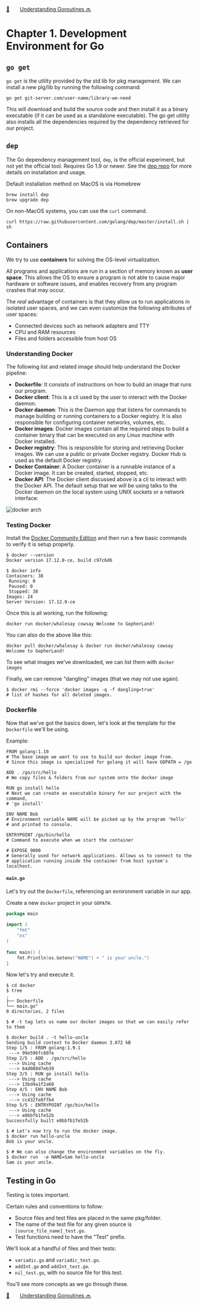 [🏡][readme]&nbsp;&nbsp;&nbsp;&nbsp;&nbsp;&nbsp;&nbsp;[Understanding Goroutines 🔜][upcoming-chapter]

# Chapter 1. Development Environment for Go

## `go get`

`go get` is the utility provided by the std lib for pkg management. We can install
a new plg/lib by running the following command:

```
go get git-server.com/user-name/library-we-need
```

This will download and build the source code and then install it as a binary
executable (if it can be used as a standalone executable). The go get utility
also installs all the dependencies required by the dependency retrieved for our
project.

## `dep`

The Go dependency management tool, `dep`, is the official experiment, but not
yet the official tool. Requires Go 1.9 or newer. See the [dep repo][dep] for
more details on installation and usage.

Default installation method on MacOS is via Homebrew

```
brew install dep
brew upgrade dep
```

On non-MacOS systems, you can use the `curl` command.

```
curl https://raw.githubusercontent.com/golang/dep/master/install.sh | sh
```

## Containers

We try to use **containers** for solving the OS-level virtualization.

All programs and applications are run in a section of memory known as **user space**.
This allows the OS to ensure a program is not able to cause major hardware or
software issues, and enables recovery from any program crashes that may occur.

The _real_ advantage of containers is that they allow us to run applications in
isolated user spaces, and we can even customize the following attributes of user
spaces:

* Connected devices such as network adapters and TTY
* CPU and RAM resources
* Files and folders accessible from host OS

### Understanding Docker

The following list and related image should help understand the Docker pipeline:

* **Dockerfile**: It consists of instructions on how to build an image that runs our program.
* **Docker client**: This is a cli used by the user to interact with the Docker daemon.
* **Docker daemon**: This is the Daemon app that listens for commands to manage building or running
containers to a Docker registry. It is also responsible for configuring container networks, volumes, etc.
* **Docker images**: Docker images contain all the required steps to build a container binary that can
be executed on any Linux machine with Docker installed.
* **Docker registry**: This is responsible for storing and retrieving Docker images. We can use a public
or private Docker registry. Docker Hub is used as the default Docker registry.
* **Docker Container**: A Docker container is a runnable instance of a Docker image. It can be created,
started, stopped, etc.
* **Docker API**: The Docker client discussed above is a cli to interact with the Docker API. The
default setup that we will be using talks to the Docker daemon on the local system using UNIX sockets
or a network interface:

![docker arch][docker-arch]

### Testing Docker

Install the [Docker Community Edition][docker-community] and then run a few basic commands to verify
it is setup properly.

```
$ docker --version
Docker version 17.12.0-ce, build c97c6d6
```

```
$ docker info
Containers: 38
 Running: 0
 Paused: 0
 Stopped: 38
Images: 24
Server Version: 17.12.0-ce
```

Once this is all working, run the following:

```
docker run docker/whalesay cowsay Welcome to GopherLand!
```

You can also do the above like this:

```
docker pull docker/whalesay & docker run docker/whalesay cowsay Welcome to GopherLand!
```

To see what images we've downloaded, we can list them with `docker images`

Finally, we can remove "dangling" images (that we may not use again).

```
$ docker rmi --force 'docker images -q -f dangling=true'
# list of hashes for all deleted images.
```

### Dockerfile

Now that we've got the basics down, let's look at the template for the `Dockerfile` we'll be using.

Example:

```docker
FROM golang:1.10
# The base image we want to use to build our docker image from. 
# Since this image is specialized for golang it will have GOPATH = /go                

ADD . /go/src/hello
# We copy files & folders from our system onto the docker image                       

RUN go install hello 
# Next we can create an executable binary for our project with the command,
# 'go install'

ENV NAME Bob
# Environment variable NAME will be picked up by the program 'hello' 
# and printed to console.

ENTRYPOINT /go/bin/hello
# Command to execute when we start the container  
 
# EXPOSE 9000 
# Generally used for network applications. Allows us to connect to the
# application running inside the container from host system's localhost.
```

#### `main.go`

Let's try out the `Dockerfile`, referencing an evnironment variable in our app.

Create a new `docker` project in your `GOPATH`.

```go
package main 
 
import ( 
    "fmt" 
    "os" 
) 
 
func main() { 
    fmt.Println(os.Getenv("NAME") + " is your uncle.") 
}
```

Now let's try and execute it.

```
$ cd docker
$ tree
.
├── Dockerfile
└── main.go"
0 directories, 2 files 
 
$ # -t tag lets us name our docker images so that we can easily refer to them 
 
$ docker build . -t hello-uncle  
Sending build context to Docker daemon 3.072 kB 
Step 1/5 : FROM golang:1.9.1 
 ---> 99e596fc807e 
Step 2/5 : ADD . /go/src/hello 
 ---> Using cache 
 ---> 64d080d7eb39 
Step 3/5 : RUN go install hello 
 ---> Using cache 
 ---> 13bd4a1f2a60 
Step 4/5 : ENV NAME Bob 
 ---> Using cache 
 ---> cc432fe8ffb4 
Step 5/5 : ENTRYPOINT /go/bin/hello 
 ---> Using cache 
 ---> e0bbfb1fe52b 
Successfully built e0bbfb1fe52b 
 
$ # Let's now try to run the docker image. 
$ docker run hello-uncle
Bob is your uncle. 
 
$ # We can also change the environment variables on the fly. 
$ docker run  -e NAME=Sam hello-uncle
Sam is your uncle.
```

## Testing in Go

Testing is totes important.

Certain rules and conventions to follow:

* Source files and test files are placed in the same pkg/folder.
* The name of the test file for any given source is `[source_file_name]_test.go`.
* Test functions need to have the "Test" prefix.

We'll look at a handful of files and their tests:

* `variadic.go` and `variadic_test.go`.
* `addInt.go` and `addInt_test.go`.
* `nil_test.go`, with no source file for this test.

You'll see more concepts as we go through these.

[🏡][readme]&nbsp;&nbsp;&nbsp;&nbsp;&nbsp;&nbsp;&nbsp;[Understanding Goroutines 🔜][upcoming-chapter]

[readme]: README.md
[upcoming-chapter]: ch02-understanding-goroutines.md
[dep]: https://github.com/golang/dep
[docker-arch]: ch01-docker-arch.png
[docker-community]: https://www.docker.com/community-edition
